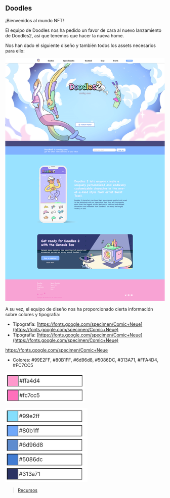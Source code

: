 ## Doodles

¡Bienvenidos al mundo NFT! 

El equipo de Doodles nos ha pedido un favor de cara al nuevo lanzamiento de Doodles2, así que tenemos que hacer la nueva home. 

Nos han dado el siguiente diseño y también todos los assets necesarios para ello:

![Doodles](recursos/doodles.png)

A su vez, el equipo de diseño nos ha proporcionado cierta información sobre colores y tipografía:

- Tipografía: [https://fonts.google.com/specimen/Comic+Neue](https://fonts.google.com/specimen/Comic+Neue)
- Tipografía: [https://fonts.google.com/specimen/Comic+Neue](https://fonts.google.com/specimen/Comic+Neue)

https://fonts.google.com/specimen/Comic+Neue

- Colores: #99E2FF, #80B1FF, #6d96d8, #5086DC, #313A71, #FFA4D4, #FC7CC5
    
    
![Color1](recursos/img1.png)
    
![Colo2](recursos/img2.png)


> [Recursos](recursos/assets.zip)
